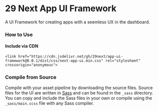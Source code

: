 # 29 Next App UI Framework

A UI Framework for creating apps with a seemless UX in the dashboard.

### How to Use

#### Include via CDN

```
<link href="https://cdn.jsdelivr.net/gh/29next/app-ui-framework@0.0.1/dist/css/next-app-ui.min.css" rel="stylesheet" crossorigin="anonymous">
```

### Compile from Source

Compile with your asset pipeline by downloading the source files. Source files for the UI are written in [Sass](https://sass-lang.com/) and can be found in the `_sass` directory. You can copy and include the Sass files in your own or compile using the `_sass/main.scss` file with any Sass compiler.
